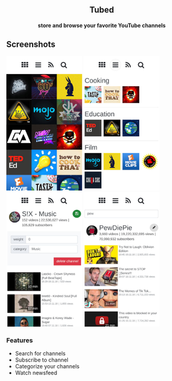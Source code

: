 <h2 align="center"><b>Tubed</b></h2>
<h4 align="center">store and browse your favorite YouTube channels</h4>

## Screenshots

[<img src="src/img/screenshot_mobile_01.jpg" width=200>](src/img/screenshot_mobile_01.jpg)
[<img src="src/img/screenshot_mobile_02.jpg" width=200>](src/img/screenshot_mobile_02.jpg)
[<img src="src/img/screenshot_mobile_03.jpg" width=200>](src/img/screenshot_mobile_03.jpg)
[<img src="src/img/screenshot_mobile_04.jpg" width=200>](src/img/screenshot_mobile_04.jpg)

### Features

* Search for channels
* Subscribe to channel
* Categorize your channels
* Watch newsfeed
